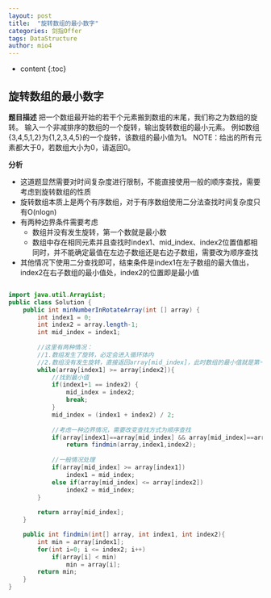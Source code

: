```yaml
---
layout: post
title:  "旋转数组的最小数字"
categories: 剑指Offer  
tags: DataStructure
author: mio4
---
```


* content
{:toc}








## 旋转数组的最小数字

**题目描述**
把一个数组最开始的若干个元素搬到数组的末尾，我们称之为数组的旋转。 输入一个非减排序的数组的一个旋转，输出旋转数组的最小元素。 例如数组{3,4,5,1,2}为{1,2,3,4,5}的一个旋转，该数组的最小值为1。 NOTE：给出的所有元素都大于0，若数组大小为0，请返回0。

**分析**

 - 这道题显然需要对时间复杂度进行限制，不能直接使用一般的顺序查找，需要考虑到旋转数组的性质
 - 旋转数组本质上是两个有序数组，对于有序数组使用二分法查找时间复杂度只有O(nlogn)
 - 有两种边界条件需要考虑
   - 数组并没有发生旋转，第一个数就是最小数
   - 数组中存在相同元素并且查找时index1、mid_index、index2位置值都相同时，并不能确定最值在左边子数组还是右边子数组，需要改为顺序查找
 - 其他情况下使用二分查找即可，结束条件是index1在左子数组的最大值出，index2在右子数组的最小值处，index2的位置即是最小值  

```java 

import java.util.ArrayList;
public class Solution {
	public int minNumberInRotateArray(int [] array) {
		int index1 = 0;
		int index2 = array.length-1;
		int mid_index = index1;
		
		//这里有两种情况：
		//1.数组发生了旋转，必定会进入循环体内
		//2.数组没有发生旋转，直接返回array[mid_index]，此时数组的最小值就是第一个值
		while(array[index1] >= array[index2]){
			//找到最小值
			if(index1+1 == index2) {
				mid_index = index2;
				break;
			}
			mid_index = (index1 + index2) / 2;
			
			//考虑一种边界情况，需要改变查找方式为顺序查找
			if(array[index1]==array[mid_index] && array[mid_index]==array[index2])
				return findmin(array,index1,index2);
			
			//一般情况处理
			if(array[mid_index] >= array[index1])
				index1 = mid_index;
			else if(array[mid_index] <= array[index2])
				index2 = mid_index;
		}
		
		return array[mid_index];
	}

	public int findmin(int[] array, int index1, int index2){
		int min = array[index1];
		for(int i=0; i <= index2; i++)
			if(array[i] < min)
				min = array[i];
		return min;
	}
}

```
